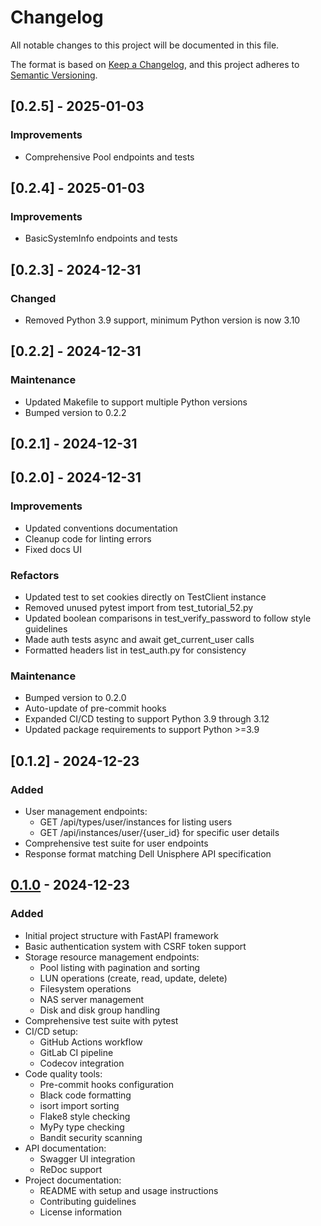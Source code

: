 # Changelog

All notable changes to this project will be documented in this file.

The format is based on [Keep a Changelog](https://keepachangelog.com/en/1.0.0/),
and this project adheres to [Semantic Versioning](https://semver.org/spec/v2.0.0.html).

## [0.2.5] - 2025-01-03

### Improvements
- Comprehensive Pool endpoints and tests

## [0.2.4] - 2025-01-03

### Improvements
- BasicSystemInfo endpoints and tests

## [0.2.3] - 2024-12-31

### Changed
- Removed Python 3.9 support, minimum Python version is now 3.10

## [0.2.2] - 2024-12-31

### Maintenance
- Updated Makefile to support multiple Python versions
- Bumped version to 0.2.2

## [0.2.1] - 2024-12-31

## [0.2.0] - 2024-12-31

### Improvements
- Updated conventions documentation
- Cleanup code for linting errors
- Fixed docs UI

### Refactors
- Updated test to set cookies directly on TestClient instance
- Removed unused pytest import from test_tutorial_52.py
- Updated boolean comparisons in test_verify_password to follow style guidelines
- Made auth tests async and await get_current_user calls
- Formatted headers list in test_auth.py for consistency

### Maintenance
- Bumped version to 0.2.0
- Auto-update of pre-commit hooks
- Expanded CI/CD testing to support Python 3.9 through 3.12
- Updated package requirements to support Python >=3.9

## [0.1.2] - 2024-12-23

### Added
- User management endpoints:
  - GET /api/types/user/instances for listing users
  - GET /api/instances/user/{user_id} for specific user details
- Comprehensive test suite for user endpoints
- Response format matching Dell Unisphere API specification

## [0.1.0] - 2024-12-23

### Added
- Initial project structure with FastAPI framework
- Basic authentication system with CSRF token support
- Storage resource management endpoints:
  - Pool listing with pagination and sorting
  - LUN operations (create, read, update, delete)
  - Filesystem operations
  - NAS server management
  - Disk and disk group handling
- Comprehensive test suite with pytest
- CI/CD setup:
  - GitHub Actions workflow
  - GitLab CI pipeline
  - Codecov integration
- Code quality tools:
  - Pre-commit hooks configuration
  - Black code formatting
  - isort import sorting
  - Flake8 style checking
  - MyPy type checking
  - Bandit security scanning
- API documentation:
  - Swagger UI integration
  - ReDoc support
- Project documentation:
  - README with setup and usage instructions
  - Contributing guidelines
  - License information

[0.1.0]: https://github.com/nirabo/dell-unisphere-mock-api/releases/tag/v0.1.0
